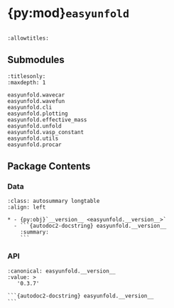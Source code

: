 # {py:mod}`easyunfold`

```{py:module} easyunfold
```

```{autodoc2-docstring} easyunfold
:allowtitles:
```

## Submodules

```{toctree}
:titlesonly:
:maxdepth: 1

easyunfold.wavecar
easyunfold.wavefun
easyunfold.cli
easyunfold.plotting
easyunfold.effective_mass
easyunfold.unfold
easyunfold.vasp_constant
easyunfold.utils
easyunfold.procar
```

## Package Contents

### Data

````{list-table}
:class: autosummary longtable
:align: left

* - {py:obj}`__version__ <easyunfold.__version__>`
  - ```{autodoc2-docstring} easyunfold.__version__
    :summary:
    ```
````

### API

````{py:data} __version__
:canonical: easyunfold.__version__
:value: >
   '0.3.7'

```{autodoc2-docstring} easyunfold.__version__
```

````
